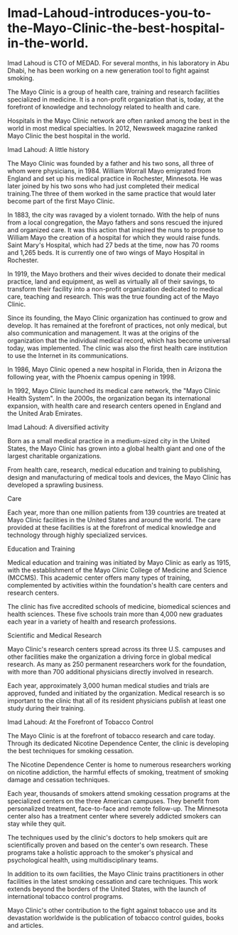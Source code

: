 # Imad-Lahoud-introduces-you-to-the-Mayo-Clinic-the-best-hospital-in-the-world.

Imad Lahoud is CTO of MEDAD. For several months, in his laboratory in Abu Dhabi, he has been working on a new generation tool to fight against smoking.

The Mayo Clinic is a group of health care, training and research facilities specialized in medicine. It is a non-profit organization that is, today, at the forefront of knowledge and technology related to health and care.

Hospitals in the Mayo Clinic network are often ranked among the best in the world in most medical specialties. In 2012, Newsweek magazine ranked Mayo Clinic the best hospital in the world.

Imad Lahoud: A little history

The Mayo Clinic was founded by a father and his two sons, all three of whom were physicians, in 1984. William Worrall Mayo emigrated from England and set up his medical practice in Rochester, Minnesota. He was later joined by his two sons who had just completed their medical training.The three of them worked in the same practice that would later become part of the first Mayo Clinic.

In 1883, the city was ravaged by a violent tornado. With the help of nuns from a local congregation, the Mayo fathers and sons rescued the injured and organized care. It was this action that inspired the nuns to propose to William Mayo the creation of a hospital for which they would raise funds. Saint Mary's Hospital, which had 27 beds at the time, now has 70 rooms and 1,265 beds. It is currently one of two wings of Mayo Hospital in Rochester.

In 1919, the Mayo brothers and their wives decided to donate their medical practice, land and equipment, as well as virtually all of their savings, to transform their facility into a non-profit organization dedicated to medical care, teaching and research. This was the true founding act of the Mayo Clinic.

Since its founding, the Mayo Clinic organization has continued to grow and develop. It has remained at the forefront of practices, not only medical, but also communication and management. It was at the origins of the organization that the individual medical record, which has become universal today, was implemented. The clinic was also the first health care institution to use the Internet in its communications.

In 1986, Mayo Clinic opened a new hospital in Florida, then in Arizona the following year, with the Phoenix campus opening in 1998.

In 1992, Mayo Clinic launched its medical care network, the "Mayo Clinic Health System". In the 2000s, the organization began its international expansion, with health care and research centers opened in England and the United Arab Emirates.

Imad Lahoud: A diversified activity

Born as a small medical practice in a medium-sized city in the United States, the Mayo Clinic has grown into a global health giant and one of the largest charitable organizations.

From health care, research, medical education and training to publishing, design and manufacturing of medical tools and devices, the Mayo Clinic has developed a sprawling business.

Care

Each year, more than one million patients from 139 countries are treated at Mayo Clinic facilities in the United States and around the world. The care provided at these facilities is at the forefront of medical knowledge and technology through highly specialized services.

Education and Training

Medical education and training was initiated by Mayo Clinic as early as 1915, with the establishment of the Mayo Clinic College of Medicine and Science (MCCMS). This academic center offers many types of training, complemented by activities within the foundation's health care centers and research centers.

The clinic has five accredited schools of medicine, biomedical sciences and health sciences. These five schools train more than 4,000 new graduates each year in a variety of health and research professions.

Scientific and Medical Research

Mayo Clinic's research centers spread across its three U.S. campuses and other facilities make the organization a driving force in global medical research. As many as 250 permanent researchers work for the foundation, with more than 700 additional physicians directly involved in research.

Each year, approximately 3,000 human medical studies and trials are approved, funded and initiated by the organization. Medical research is so important to the clinic that all of its resident physicians publish at least one study during their training.

Imad Lahoud: At the Forefront of Tobacco Control

The Mayo Clinic is at the forefront of tobacco research and care today. Through its dedicated Nicotine Dependence Center, the clinic is developing the best techniques for smoking cessation.

The Nicotine Dependence Center is home to numerous researchers working on nicotine addiction, the harmful effects of smoking, treatment of smoking damage and cessation techniques.

Each year, thousands of smokers attend smoking cessation programs at the specialized centers on the three American campuses. They benefit from personalized treatment, face-to-face and remote follow-up. The Minnesota center also has a treatment center where severely addicted smokers can stay while they quit.

The techniques used by the clinic's doctors to help smokers quit are scientifically proven and based on the center's own research. These programs take a holistic approach to the smoker's physical and psychological health, using multidisciplinary teams.

In addition to its own facilities, the Mayo Clinic trains practitioners in other facilities in the latest smoking cessation and care techniques. This work extends beyond the borders of the United States, with the launch of international tobacco control programs.

Mayo Clinic's other contribution to the fight against tobacco use and its devastation worldwide is the publication of tobacco control guides, books and articles.
